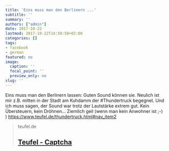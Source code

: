 ```yaml
---
title: 'Eins muss man den Berlinern ...'
subtitle: ''
summary: ''
authors: ["admin"]
date: 2017-10-22
lastmod: 2017-10-22T14:50:58+02:00
categories: []
tags:
- facebook
- german
featured: no
image:
  caption: ''
  focal_point: ''
  preview_only: no
slug: ''
---
```

Eins muss man den Berlinern lassen: Guten Sound können sie. Neulich ist mir z.B. mitten in der Stadt am Kuhdamm der #Thundertruck begegnet. Und ich muss sagen, der Sound war trotz der Lautstärke extrem gut. Kein Übersteuern, kein Dröhnen... Ziemlich geil (wenn man kein Anwohner ist ;-) ) https://www.teufel.de/thundertruck.html#nav_item2
> teufel.de
> ## [Teufel - Captcha](https://www.teufel.de/thundertruck.html)
>


